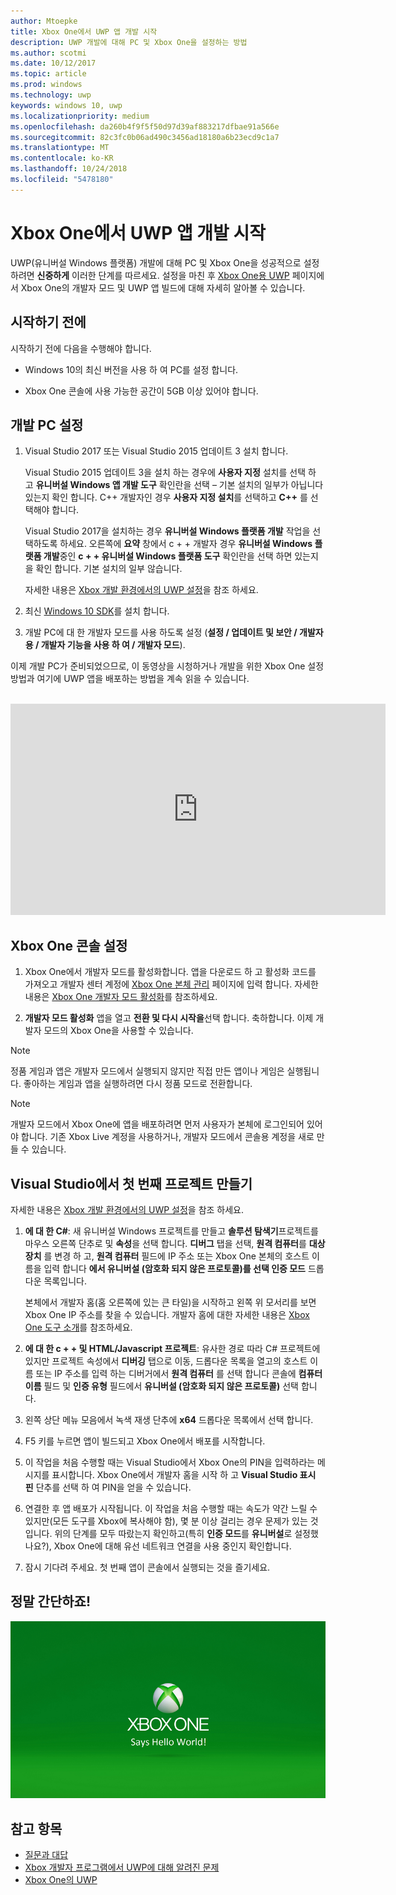 ```yaml
---
author: Mtoepke
title: Xbox One에서 UWP 앱 개발 시작
description: UWP 개발에 대해 PC 및 Xbox One을 설정하는 방법
ms.author: scotmi
ms.date: 10/12/2017
ms.topic: article
ms.prod: windows
ms.technology: uwp
keywords: windows 10, uwp
ms.localizationpriority: medium
ms.openlocfilehash: da260b4f9f5f50d97d39af883217dfbae91a566e
ms.sourcegitcommit: 82c3fc0b06ad490c3456ad18180a6b23ecd9c1a7
ms.translationtype: MT
ms.contentlocale: ko-KR
ms.lasthandoff: 10/24/2018
ms.locfileid: "5478180"
---
```

# <a name="getting-started-with-uwp-app-development-on-xbox-one"></a>Xbox One에서 UWP 앱 개발 시작

UWP(유니버설 Windows 플랫폼) 개발에 대해 PC 및 Xbox One을 성공적으로 설정하려면 **신중하게** 이러한 단계를 따르세요. 설정을 마친 후 [Xbox One용 UWP](index.md) 페이지에서 Xbox One의 개발자 모드 및 UWP 앱 빌드에 대해 자세히 알아볼 수 있습니다. 

## <a name="before-you-start"></a>시작하기 전에

시작하기 전에 다음을 수행해야 합니다.
-   Windows 10의 최신 버전을 사용 하 여 PC를 설정 합니다.
<!-- -  Install Microsoft Visual Studio 2015 Update 3 or Microsoft Visual Studio 2017.

    > [!NOTE]
    > Visual Studio 2017 is required if you are using the Windows 10, build 15063 SDK. -->

- Xbox One 콘솔에 사용 가능한 공간이 5GB 이상 있어야 합니다.

## <a name="setting-up-your-development-pc"></a>개발 PC 설정

1.  Visual Studio 2017 또는 Visual Studio 2015 업데이트 3 설치 합니다.

    Visual Studio 2015 업데이트 3을 설치 하는 경우에 **사용자 지정** 설치를 선택 하 고 **유니버설 Windows 앱 개발 도구** 확인란을 선택 – 기본 설치의 일부가 아닙니다 있는지 확인 합니다. C++ 개발자인 경우 **사용자 지정 설치**를 선택하고 **C++** 를 선택해야 합니다.

    Visual Studio 2017을 설치하는 경우 **유니버설 Windows 플랫폼 개발** 작업을 선택하도록 하세요. 오른쪽에 **요약** 창에서 c + + 개발자 경우 **유니버설 Windows 플랫폼 개발**중인 **c + + 유니버설 Windows 플랫폼 도구** 확인란을 선택 하면 있는지을 확인 합니다. 기본 설치의 일부 않습니다.

    자세한 내용은 [Xbox 개발 환경에서의 UWP 설정](development-environment-setup.md)을 참조 하세요.

2.  최신 [Windows 10 SDK](https://developer.microsoft.com/windows/downloads/windows-10-sdk)를 설치 합니다.

3.  개발 PC에 대 한 개발자 모드를 사용 하도록 설정 (**설정 / 업데이트 및 보안 / 개발자 용 / 개발자 기능을 사용 하 여 / 개발자 모드**).

이제 개발 PC가 준비되었으므로, 이 동영상을 시청하거나 개발을 위한 Xbox One 설정 방법과 여기에 UWP 앱을 배포하는 방법을 계속 읽을 수 있습니다.
</br>
</br>
<iframe src="https://channel9.msdn.com/Events/Xbox/App-Dev-on-Xbox/Get-started-with-App-Dev-on-Xbox/player#time=51s:paused" width="600" height="338"  allowFullScreen frameBorder="0"></iframe>

## <a name="setting-up-your-xbox-one-console"></a>Xbox One 콘솔 설정

1.  Xbox One에서 개발자 모드를 활성화합니다. 앱을 다운로드 하 고 활성화 코드를 가져오고 개발자 센터 계정에 [Xbox One 본체 관리](https://partner.microsoft.com/xboxactivate) 페이지에 입력 합니다. 자세한 내용은 [Xbox One 개발자 모드 활성화](devkit-activation.md)를 참조하세요. 

2.  **개발자 모드 활성화** 앱을 열고 **전환 및 다시 시작을**선택 합니다. 축하합니다. 이제 개발자 모드의 Xbox One을 사용할 수 있습니다.
  
  > [!NOTE]
  > 정품 게임과 앱은 개발자 모드에서 실행되지 않지만 직접 만든 앱이나 게임은 실행됩니다. 좋아하는 게임과 앱을 실행하려면 다시 정품 모드로 전환합니다.
    
  > [!NOTE]
  > 개발자 모드에서 Xbox One에 앱을 배포하려면 먼저 사용자가 본체에 로그인되어 있어야 합니다. 기존 Xbox Live 계정을 사용하거나, 개발자 모드에서 콘솔용 계정을 새로 만들 수 있습니다. 

## <a name="creating-your-first-project-in-visual-studio"></a>Visual Studio에서 첫 번째 프로젝트 만들기

자세한 내용은 [Xbox 개발 환경에서의 UWP 설정](development-environment-setup.md)을 참조 하세요.

1.  **에 대 한 C#**: 새 유니버설 Windows 프로젝트를 만들고 **솔루션 탐색기**프로젝트를 마우스 오른쪽 단추로 및 **속성**을 선택 합니다. **디버그** 탭을 선택, **원격 컴퓨터**를 **대상 장치** 를 변경 하 고, **원격 컴퓨터** 필드에 IP 주소 또는 Xbox One 본체의 호스트 이름을 입력 합니다 **에서 **유니버설 (암호화 되지 않은 프로토콜)를** 선택 인증 모드** 드롭다운 목록입니다.   

    본체에서 개발자 홈(홈 오른쪽에 있는 큰 타일)을 시작하고 왼쪽 위 모서리를 보면 Xbox One IP 주소를 찾을 수 있습니다. 개발자 홈에 대한 자세한 내용은 [Xbox One 도구 소개](introduction-to-xbox-tools.md)를 참조하세요.  

2.  **에 대 한 c + + 및 HTML/Javascript 프로젝트**: 유사한 경로 따라 C# 프로젝트에 있지만 프로젝트 속성에서 **디버깅** 탭으로 이동, 드롭다운 목록을 열고의 호스트 이름 또는 IP 주소를 입력 하는 디버거에서 **원격 컴퓨터** 를 선택 합니다 콘솔에 **컴퓨터 이름** 필드 및 **인증 유형** 필드에서 **유니버설 (암호화 되지 않은 프로토콜)** 선택 합니다.

3. 왼쪽 상단 메뉴 모음에서 녹색 재생 단추에 **x64** 드롭다운 목록에서 선택 합니다.
   
4.  F5 키를 누르면 앱이 빌드되고 Xbox One에서 배포를 시작합니다.
  
5.  이 작업을 처음 수행할 때는 Visual Studio에서 Xbox One의 PIN을 입력하라는 메시지를 표시합니다. Xbox One에서 개발자 홈을 시작 하 고 **Visual Studio 표시 핀** 단추를 선택 하 여 PIN을 얻을 수 있습니다.
  
6.  연결한 후 앱 배포가 시작됩니다. 이 작업을 처음 수행할 때는 속도가 약간 느릴 수 있지만(모든 도구를 Xbox에 복사해야 함), 몇 분 이상 걸리는 경우 문제가 있는 것입니다. 위의 단계를 모두 따랐는지 확인하고(특히 **인증 모드**를 **유니버설**로 설정했나요?), Xbox One에 대해 유선 네트워크 연결을 사용 중인지 확인합니다.  

7. 잠시 기다려 주세요. 첫 번째 앱이 콘솔에서 실행되는 것을 즐기세요.  

## <a name="thats-it"></a>정말 간단하죠!

![Hello World](images/getting-started-hello-world.png)

## <a name="see-also"></a>참고 항목  
- [질문과 대답](frequently-asked-questions.md)  
- [Xbox 개발자 프로그램에서 UWP에 대해 알려진 문제](known-issues.md)
- [Xbox One의 UWP](index.md) 
